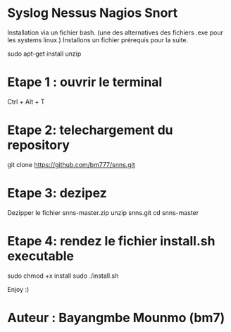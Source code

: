 # __Syslog Nessus Nagios Snort__
Installation via un fichier bash. (une des alternatives des fichiers .exe pour les systems linux.)
Installons un fichier prérequis pour la suite.

sudo apt-get install unzip

# Etape 1 : ouvrir le terminal
Ctrl + Alt + T

# Etape 2: telechargement du repository
git clone https://github.com/bm777/snns.git

# Etape 3: dezipez
Dezipper le fichier snns-master.zip
unzip snns.git
cd snns-master

# Etape 4: rendez le fichier install.sh executable
sudo chmod +x install
sudo ./install.sh

Enjoy :)
# Auteur : Bayangmbe Mounmo (bm7)

